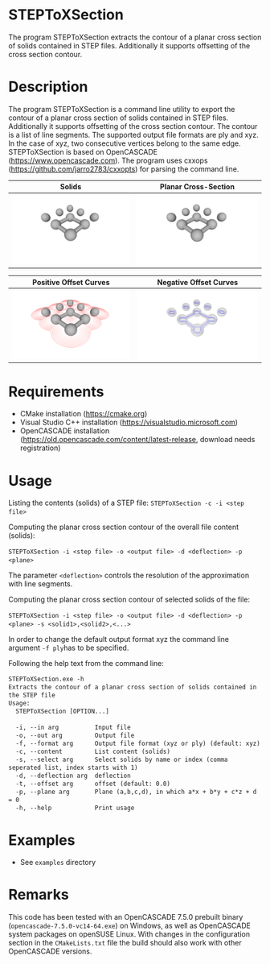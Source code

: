 # STEPToXSection
The program STEPToXSection extracts the contour of a planar cross section of solids contained in STEP files. Additionally it supports offsetting of the cross section contour.

# Description
The program STEPToXSection is a command line utility to export the contour of a planar cross section of solids contained in STEP files. Additionally it supports offsetting of the cross section contour. The contour is a list of line segments. The supported output file formats are ply and xyz. In the case of xyz, two consecutive vertices belong to the same edge.  STEPToXSection is based on OpenCASCADE (https://www.opencascade.com). The program uses cxxops (https://github.com/jarro2783/cxxopts) for parsing the command line.

| Solids | Planar Cross-Section |
| :---:  | :---: |
| ![Image Solids](examples/spheres/solids.png) | ![Image Cross-Section](examples/spheres/cross_section.png) |

| Positive Offset Curves | Negative Offset Curves |
| :---:  | :---: |
| ![Image Positive-Offset-Curves](examples/spheres/positive_offset_curves.png) | ![Image Negative-Offset-Curves](examples/spheres/negative_offset_curves.png) |

# Requirements
 * CMake installation (https://cmake.org)
 * Visual Studio C++ installation (https://visualstudio.microsoft.com)
 * OpenCASCADE installation (https://old.opencascade.com/content/latest-release, download needs registration)

# Usage
Listing the contents (solids) of a STEP file:
`STEPToXSection -c -i <step file>`

Computing the planar cross section contour of the overall file content (solids):

`STEPToXSection -i <step file> -o <output file> -d <deflection> -p <plane>`

The parameter `<deflection>` controls the resolution of the approximation with line segments.

Computing the planar cross section contour of selected solids of the file:

`STEPToXSection -i <step file> -o <output file> -d <deflection> -p <plane> -s <solid1>,<solid2>,<...>`

In order to change the default output format xyz the command line argument `-f ply`has to be specified.

Following the help text from the command line:
```
STEPToXSection.exe -h
Extracts the contour of a planar cross section of solids contained in the STEP file
Usage:
  STEPToXSection [OPTION...]

  -i, --in arg          Input file
  -o, --out arg         Output file
  -f, --format arg      Output file format (xyz or ply) (default: xyz)
  -c, --content         List content (solids)
  -s, --select arg      Select solids by name or index (comma seperated list, index starts with 1)
  -d, --deflection arg  deflection
  -t, --offset arg      offset (default: 0.0)
  -p, --plane arg       Plane (a,b,c,d), in which a*x + b*y + c*z + d = 0
  -h, --help            Print usage
```

# Examples
 * See `examples` directory
 
# Remarks
This code has been tested with an OpenCASCADE 7.5.0 prebuilt binary (`opencascade-7.5.0-vc14-64.exe`) on Windows, as well as OpenCASCADE system packages on openSUSE Linux. With changes in the configuration section in the `CMakeLists.txt` file the build should also work with other OpenCASCADE versions.